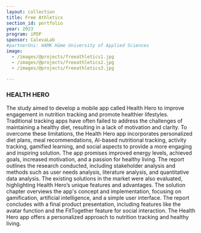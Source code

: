 ```yaml
---
layout: collection
title: Free Athletics
section_id: portfolio
year: 2023
program: iPDP
sponsor: CalevaLab
#partnerUni: HAMK Häme University of Applied Sciences
image:
  - /images/@projects/freeathletics1.jpg
  - /images/@projects/freeathletics2.jpg
  - /images/@projects/freeathletics3.jpg
 
---
```


### **HEALTH HERO** 

The study aimed to develop a mobile app called Health Hero to improve engagement in nutrition tracking and promote healthier lifestyles. Traditional tracking apps have often failed to address the challenges of maintaining a healthy diet, resulting in a lack of motivation and clarity. To overcome these limitations, the Health Hero app incorporates personalized diet plans, meal recommendations, AI-based nutritional tracking, activity tracking, gamified learning, and social aspects to provide a more engaging and inspiring solution. The app promises improved energy levels, achieved goals, increased motivation, and a passion for healthy living. The report outlines the research conducted, including stakeholder analysis and methods such as user needs analysis, literature analysis, and quantitative data analysis. The existing solutions in the market were also evaluated, highlighting Health Hero’s unique features and advantages. The solution chapter overviews the app's concept and implementation, focusing on gamification, artificial intelligence, and a simple user interface. The report concludes with a final product presentation, including features like the avatar function and the FitTogether feature for social interaction. The Health Hero app offers a personalized approach to nutrition tracking and healthy living.